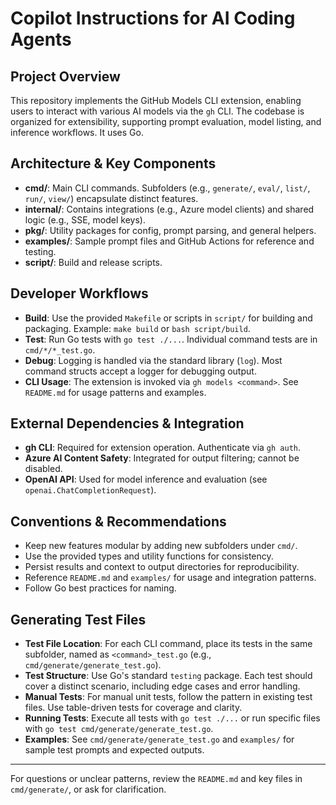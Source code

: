 # Copilot Instructions for AI Coding Agents

## Project Overview
This repository implements the GitHub Models CLI extension, enabling users to interact with various AI models via the `gh` CLI. The codebase is organized for extensibility, supporting prompt evaluation, model listing, and inference workflows. It uses Go.

## Architecture & Key Components
- **cmd/**: Main CLI commands. Subfolders (e.g., `generate/`, `eval/`, `list/`, `run/`, `view/`) encapsulate distinct features.
- **internal/**: Contains integrations (e.g., Azure model clients) and shared logic (e.g., SSE, model keys).
- **pkg/**: Utility packages for config, prompt parsing, and general helpers.
- **examples/**: Sample prompt files and GitHub Actions for reference and testing.
- **script/**: Build and release scripts.

## Developer Workflows
- **Build**: Use the provided `Makefile` or scripts in `script/` for building and packaging. Example: `make build` or `bash script/build`.
- **Test**: Run Go tests with `go test ./...`. Individual command tests are in `cmd/*/*_test.go`.
- **Debug**: Logging is handled via the standard library (`log`). Most command structs accept a logger for debugging output.
- **CLI Usage**: The extension is invoked via `gh models <command>`. See `README.md` for usage patterns and examples.

## External Dependencies & Integration
- **gh CLI**: Required for extension operation. Authenticate via `gh auth`.
- **Azure AI Content Safety**: Integrated for output filtering; cannot be disabled.
- **OpenAI API**: Used for model inference and evaluation (see `openai.ChatCompletionRequest`).

## Conventions & Recommendations
- Keep new features modular by adding new subfolders under `cmd/`.
- Use the provided types and utility functions for consistency.
- Persist results and context to output directories for reproducibility.
- Reference `README.md` and `examples/` for usage and integration patterns.
- Follow Go best practices for naming.

## Generating Test Files
- **Test File Location**: For each CLI command, place its tests in the same subfolder, named as `<command>_test.go` (e.g., `cmd/generate/generate_test.go`).
- **Test Structure**: Use Go's standard `testing` package. Each test should cover a distinct scenario, including edge cases and error handling. 
- **Manual Tests**: For manual unit tests, follow the pattern in existing test files. Use table-driven tests for coverage and clarity.
- **Running Tests**: Execute all tests with `go test ./...` or run specific files with `go test cmd/generate/generate_test.go`.
- **Examples**: See `cmd/generate/generate_test.go` and `examples/` for sample test prompts and expected outputs.

---

For questions or unclear patterns, review the `README.md` and key files in `cmd/generate/`, or ask for clarification.
